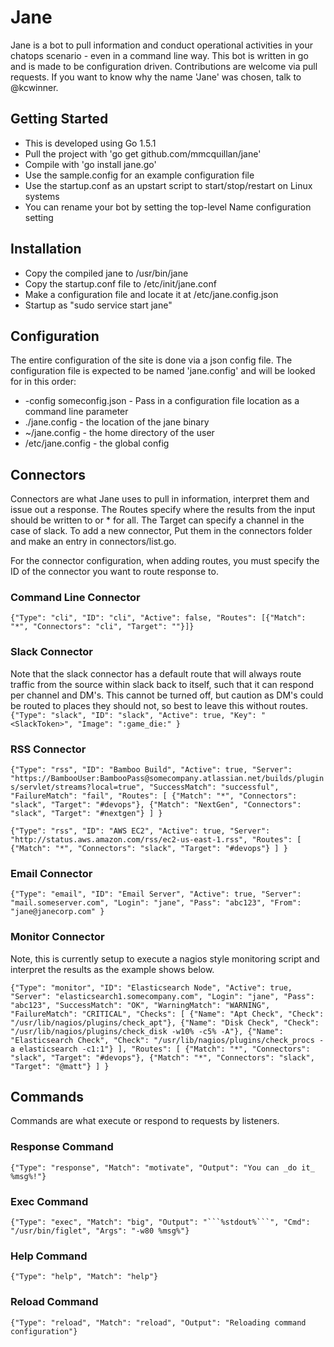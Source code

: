 # Jane

Jane is a bot to pull information and conduct operational activities in your chatops scenario - even in a command line way. This bot is written in go and is made to be configuration driven. Contributions are welcome via pull requests. If you want to know why the name 'Jane' was chosen, talk to @kcwinner.



## Getting Started
* This is developed using Go 1.5.1
* Pull the project with 'go get github.com/mmcquillan/jane'
* Compile with 'go install jane.go'
* Use the sample.config for an example configuration file
* Use the startup.conf as an upstart script to start/stop/restart on Linux systems
* You can rename your bot by setting the top-level Name configuration setting


## Installation
* Copy the compiled jane to /usr/bin/jane
* Copy the startup.conf file to /etc/init/jane.conf
* Make a configuration file and locate it at /etc/jane.config.json
* Startup as "sudo service start jane"


## Configuration
The entire configuration of the site is done via a json config file. The configuration file is expected to be named 'jane.config' and will be looked for in this order:
* -config someconfig.json - Pass in a configuration file location as a command line parameter
* ./jane.config - the location of the jane binary
* ~/jane.config - the home directory of the user
* /etc/jane.config - the global config


## Connectors
Connectors are what Jane uses to pull in information, interpret them and issue out a response. The Routes specify where the results from the input should be written to or * for all. The Target can specify a channel in the case of slack. To add a new connector, Put them in the connectors folder and make an entry in connectors/list.go.

For the connector configuration, when adding routes, you must specify the ID of the connector you want to route response to.

### Command Line Connector
`{"Type": "cli", "ID": "cli", "Active": false,
 "Routes": [{"Match": "*", "Connectors": "cli", "Target": ""}]}`

### Slack Connector
Note that the slack connector has a default route that will always route traffic from the source within slack back to itself, such that it can respond per channel and DM's. This cannot be turned off, but caution as DM's could be routed to places they should not, so best to leave this without routes.
`{"Type": "slack", "ID": "slack", "Active": true,
    "Key": "<SlackToken>", "Image": ":game_die:"
  }`

### RSS Connector
`{"Type": "rss", "ID": "Bamboo Build", "Active": true,
    "Server": "https://BambooUser:BambooPass@somecompany.atlassian.net/builds/plugins/servlet/streams?local=true",
    "SuccessMatch": "successful", "FailureMatch": "fail",
    "Routes": [
      {"Match": "*", "Connectors": "slack", "Target": "#devops"},
      {"Match": "NextGen", "Connectors": "slack", "Target": "#nextgen"}
    ]
  }`

 `{"Type": "rss", "ID": "AWS EC2", "Active": true,
    "Server": "http://status.aws.amazon.com/rss/ec2-us-east-1.rss",
    "Routes": [
      {"Match": "*", "Connectors": "slack", "Target": "#devops"}
    ]
  }`

### Email Connector
`{"Type": "email", "ID": "Email Server", "Active": true,
    "Server": "mail.someserver.com", "Login": "jane", "Pass": "abc123",
    "From": "jane@janecorp.com"
 }`

### Monitor Connector
Note, this is currently setup to execute a nagios style monitoring script and interpret the results as the example shows below.

`{"Type": "monitor", "ID": "Elasticsearch Node", "Active": true,
    "Server": "elasticsearch1.somecompany.com", "Login": "jane", "Pass": "abc123",
    "SuccessMatch": "OK", "WarningMatch": "WARNING", "FailureMatch": "CRITICAL",
    "Checks": [
      {"Name": "Apt Check", "Check": "/usr/lib/nagios/plugins/check_apt"},
      {"Name": "Disk Check", "Check": "/usr/lib/nagios/plugins/check_disk -w10% -c5% -A"},
      {"Name": "Elasticsearch Check", "Check": "/usr/lib/nagios/plugins/check_procs -a elasticsearch -c1:1"}
    ],
    "Routes": [
      {"Match": "*", "Connectors": "slack", "Target": "#devops"},
      {"Match": "*", "Connectors": "slack", "Target": "@matt"}
    ]
  }`



## Commands
Commands are what execute or respond to requests by listeners.

### Response Command
`{"Type": "response", "Match": "motivate", "Output": "You can _do it_ %msg%!"}`

### Exec Command
`{"Type": "exec", "Match": "big", "Output": "```%stdout%```", "Cmd": "/usr/bin/figlet", "Args": "-w80 %msg%"}`

### Help Command
`{"Type": "help", "Match": "help"}`

### Reload Command
`{"Type": "reload", "Match": "reload", "Output": "Reloading command configuration"}`


